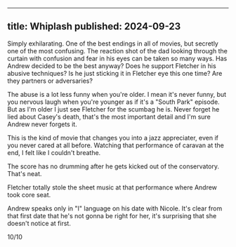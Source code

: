 ----
title: Whiplash
published: 2024-09-23
----

Simply exhilarating. One of the best endings in all of movies, but secretly one of the most confusing. The reaction shot of the dad looking through the curtain with confusion and fear in his eyes can be taken so many ways. Has Andrew decided to be the best anyway? Does he support Fletcher in his abusive techniques? Is he just sticking it in Fletcher eye this one time? Are they partners or adversaries?

The abuse is a lot less funny when you're older. I mean it's never funny, but you nervous laugh when you're younger as if it's a "South Park" episode. But as I'm older I just see Fletcher for the scumbag he is. Never forget he lied about Casey's death, that's the most important detail and I'm sure Andrew never forgets it.

This is the kind of movie that changes you into a jazz appreciater, even if you never cared at all before. Watching that performance of caravan at the end, I felt like I couldn't breathe.

The score has no drumming after he gets kicked out of the conservatory. That's neat.

Fletcher totally stole the sheet music at that performance where Andrew took core seat.

Andrew speaks only in "I" language on his date with Nicole. It's clear from that first date that he's not gonna be right for her, it's surprising that she doesn't notice at first.

10/10
